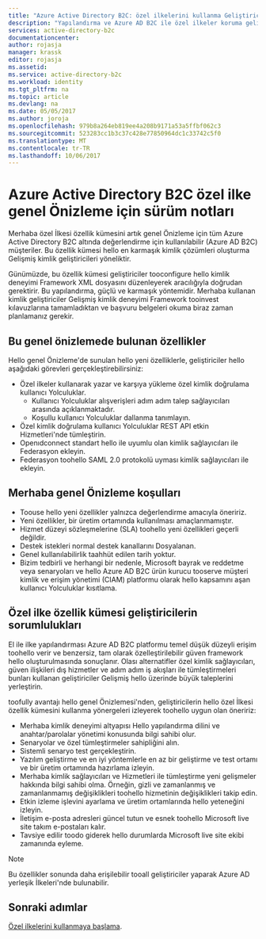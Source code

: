 ```yaml
---
title: "Azure Active Directory B2C: özel ilkelerini kullanma Geliştirici Notları | Microsoft Docs"
description: "Yapılandırma ve Azure AD B2C ile özel ilkeler koruma geliştiriciler için Notlar"
services: active-directory-b2c
documentationcenter: 
author: rojasja
manager: krassk
editor: rojasja
ms.assetid: 
ms.service: active-directory-b2c
ms.workload: identity
ms.tgt_pltfrm: na
ms.topic: article
ms.devlang: na
ms.date: 05/05/2017
ms.author: joroja
ms.openlocfilehash: 979b8a264eb819ee4a208b9171a53a5ffbf062c3
ms.sourcegitcommit: 523283cc1b3c37c428e77850964dc1c33742c5f0
ms.translationtype: MT
ms.contentlocale: tr-TR
ms.lasthandoff: 10/06/2017
---
```

# <a name="release-notes-for-azure-active-directory-b2c-custom-policy-public-preview"></a>Azure Active Directory B2C özel ilke genel Önizleme için sürüm notları
Merhaba özel İlkesi özellik kümesini artık genel Önizleme için tüm Azure Active Directory B2C altında değerlendirme için kullanılabilir (Azure AD B2C) müşteriler. Bu özellik kümesi hello en karmaşık kimlik çözümleri oluşturma Gelişmiş kimlik geliştiricileri yöneliktir.  

Günümüzde, bu özellik kümesi geliştiriciler tooconfigure hello kimlik deneyimi Framework XML dosyasını düzenleyerek aracılığıyla doğrudan gerektirir. Bu yapılandırma, güçlü ve karmaşık yöntemidir. Merhaba kullanan kimlik geliştiriciler Gelişmiş kimlik deneyimi Framework tooinvest kılavuzlarına tamamladıktan ve başvuru belgeleri okuma biraz zaman planlamanız gerekir. 

## <a name="features-included-in-this-public-preview"></a>Bu genel önizlemede bulunan özellikler
Hello genel Önizleme'de sunulan hello yeni özelliklerle, geliştiriciler hello aşağıdaki görevleri gerçekleştirebilirsiniz:<br>

* Özel ilkeler kullanarak yazar ve karşıya yükleme özel kimlik doğrulama kullanıcı Yolculuklar. 
   * Kullanıcı Yolculuklar alışverişleri adım adım talep sağlayıcıları arasında açıklanmaktadır. 
   * Koşullu kullanıcı Yolculuklar dallanma tanımlayın. 
* Özel kimlik doğrulama kullanıcı Yolculuklar REST API etkin Hizmetleri'nde tümleştirin.  
* Openıdconnect standart hello ile uyumlu olan kimlik sağlayıcıları ile Federasyon ekleyin. <br>
* Federasyon toohello SAML 2.0 protokolü uyması kimlik sağlayıcıları ile ekleyin. 

## <a name="terms-of-hello-public-preview"></a>Merhaba genel Önizleme koşulları

* Toouse hello yeni özellikler yalnızca değerlendirme amacıyla öneririz.<br>
* Yeni özellikler, bir üretim ortamında kullanılması amaçlanmamıştır.<br>
* Hizmet düzeyi sözleşmelerine (SLA) toohello yeni özellikleri geçerli değildir. <br>
* Destek istekleri normal destek kanallarını Dosyalanan. <br>
* Genel kullanılabilirlik taahhüt edilen tarih yoktur.<br>
* Bizim tedbirli ve herhangi bir nedenle, Microsoft bayrak ve reddetme veya senaryoları ve hello Azure AD B2C ürün kurucu tooserve müşteri kimlik ve erişim yönetimi (CIAM) platformu olarak hello kapsamını aşan kullanıcı Yolculuklar kısıtlama.

## <a name="responsibilities-of-custom-policy-feature-set-developers"></a>Özel ilke özellik kümesi geliştiricilerin sorumlulukları
El ile ilke yapılandırması Azure AD B2C platformu temel düşük düzeyli erişim toohello verir ve benzersiz, tam olarak özelleştirilebilir güven framework hello oluşturulmasında sonuçlanır. Olası alternatifler özel kimlik sağlayıcıları, güven ilişkileri dış hizmetler ve adım adım iş akışları ile tümleştirmeleri bunları kullanan geliştiriciler Gelişmiş hello üzerinde büyük taleplerini yerleştirin.

toofully avantajı hello genel Önizlemesi'nden, geliştiricilerin hello özel İlkesi özellik kümesini kullanma yönergeleri izleyerek toohello uygun olan öneririz:
* Merhaba kimlik deneyimi altyapısı Hello yapılandırma dilini ve anahtar/parolalar yönetimi konusunda bilgi sahibi olur.
* Senaryolar ve özel tümleştirmeler sahipliğini alın.
* Sistemli senaryo test gerçekleştirin.
* Yazılım geliştirme ve en iyi yöntemlerle en az bir geliştirme ve test ortamı ve bir üretim ortamında hazırlama izleyin.
* Merhaba kimlik sağlayıcıları ve Hizmetleri ile tümleştirme yeni gelişmeler hakkında bilgi sahibi olma. Örneğin, gizli ve zamanlanmış ve zamanlanmamış değişiklikleri toohello hizmetinin değişiklikleri takip edin.
* Etkin izleme işlevini ayarlama ve üretim ortamlarında hello yeteneğini izleyin.
* İletişim e-posta adresleri güncel tutun ve esnek toohello Microsoft live site takım e-postaları kalır.
* Tavsiye edilir toodo giderek hello durumlarda Microsoft live site ekibi zamanında eyleme. 


>[!NOTE]
>Bu özellikler sonunda daha erişilebilir tooall geliştiriciler yaparak Azure AD yerleşik İlkeleri'nde bulunabilir.

## <a name="next-steps"></a>Sonraki adımlar
[Özel ilkelerini kullanmaya başlama](active-directory-b2c-get-started-custom.md).

